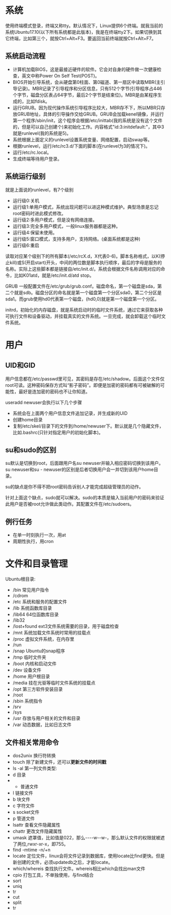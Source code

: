 # 系统

使用终端模式登录，终端又称tty。默认情况下，Linux提供6个终端。就我当前的系统Ubuntu17.10(以下所有系统都是此版本)，我是在终端tty2下。如果切换到其它终端，比如第三个，就按Ctrl+Alt+F3。要返回当前终端就按Ctrl+Alt+F7。

## 系统启动流程
* 计算机加载BIOS，这是最接近硬件的软件。它会对自身的硬件做一次健康检查，英文中称Power On Self Test(POST)。
* BIOS开始引导系统，会从硬盘第0柱面、第0磁道、第一扇区中读取MBR(主引导记录)。MBR记录了引导程序和分区信息，只有512个字节(引导程序占446个字节，磁盘分区表占64字节，最后2个字节是结束位)。MBR是由某程序生成的，比如fdisk。
* 运行GRUB。因为现代操作系统引导程序比较大，MBR存不下，所以MBR只存放GRUB地址，具体的引导操作交给GRUB。GRUB会加载kenel镜像，并运行第一个程序/sbin/init，这个程序会根据/etc/inittab(我的系统是没有这个文件的，但是可以自己创建个)来初始化工作。内容格式"id:3:initdefault:"，其中3就是runlevel(我的系统是5)。
* 系统根据上面定义的runlevel设置系统变量、网络配置，启动swap等。
* 根据runlevel，运行/etc/rc3.d/下面的脚本(在runlevel为3的情况下)。
* 运行/etc/rc.local。
* 生成终端等待用户登录。

## 系统运行级别
就是上面说的runlevel，有7个级别
* 运行级0:关机
* 运行级1:单用户模式，系统出现问题可以进这种模式维护。典型场景是忘记root密码时进此模式修改。
* 运行级2:多用户模式，但是没有网络连接。
* 运行级3:完全多用户模式，一般linux服务器都是这种。
* 运行级4:保留未使用。
* 运行级5:窗口模式，支持多用户，支持网络。(桌面系统都是这种)
* 运行级6:重启

读取对应某个级别下的所有脚本(/etc/rcX.d，X代表0-6)。脚本名称格式，以K(停止kill)或S(开启start)开头，中间的两位数是脚本执行顺序，最后的字母是服务的名称。实际上这些脚本都是链接自/etc/init.d/。系统会根据文件名称调用对应的命令，比如K01atd，就是/etc/init.d/atd stop。

GRUB
一般配置文件在/etc/grub/grub.conf。磁盘命名，第一个磁盘是sda，第二个就是sdb。磁盘分区的命名就是第一个磁盘第一个分区sda0，第二个分区是sda1。而grub使用hd0代表第一个磁盘，(hd0,0)就是第一个磁盘第一个分区。

initrd，初始化的内存磁盘，就是系统启动时的临时文件系统，通过它来获取各种可执行文件和设备驱动，并挂载真实的文件系统。一旦完成，就会卸载这个临时文件系统。

# 用户

## UID和GID
用户信息都在/etc/passwd里可见，其密码是存在/etc/shadow。后面这个文件仅root可读。这种密码保存方式叫“影子密码”。即便是加密的密码都有可被破解的可能性，最好是连加密的密码也不让你知道。

useradd newuser会执行以下几个步骤
* 系统会在上面两个用户信息文件追加记录，并生成新的UID
* 创建home目录
* 复制/etc/skel/目录下的文件到/home/newuser下。默认就是几个隐藏文件，比如.bashrc(只针对指定用户的初始化脚本)。

## su和sudo的区别
su默认是切换到root，后面跟用户名su newuser并输入相应密码切换到该用户。su newuser和su - newuser的区别是后者切换用户会一并切到该用户home目录。

su的缺点是你不得不把root密码告诉别人才能完成超级管理员的动作。

针对上面这个缺点，sudo就可以解决。sudo的本质是输入当前用户的密码来验证此用户是否被root允许做此类动作。其配置文件在/etc/sudoers。

## 例行任务

* 在单一时刻执行一次，用at
* 周期性执行，用cron

# 文件和目录管理

Ubuntu根目录:
* /bin 常见用户指令
* /cdrom
* /etc 系统和服务的配置文件
* /lib 系统函数库目录
* /lib64 64位函数库目录
* /lib32
* /lost+found ext3文件系统需要的目录，用于磁盘检查
* /mnt 系统加载文件系统时常用的挂载点
* /proc 虚拟文件系统，在内存里
* /run
* /snap Ubuntu的snap程序
* /tmp 临时文件夹
* /boot 内核和启动文件
* /dev 设备文件
* /home 用户根目录
* /media 挂在光驱等临时文件系统的挂载点
* /opt 第三方软件安装目录
* /root
* /sbin 系统指令
* /srv
* /sys
* /usr 存放与用户相关的文件和目录
* /var 动态数据，比如日志文件


## 文件相关常用命令
* dos2unix 换行符转换
* touch 除了新建文件，还可以**更新文件的时间戳**
* ls -al 第一列文件类型:
 * d 目录
 * - 普通文件
 * l 链接文件
 * b 块文件
 * c 字符文件
 * s socket文件
 * p 管道文件
* lsattr 查看文件隐藏属性
* chattr 更改文件隐藏属性
* umask 遮罩值，比如值是022，那么----w--w-，那么默认文件的权限就被遮了两位,rwxr-xr-x，即755。
* find -mtime -n/+n
* locate 定位文件，linux会将文件记录到数据库，使用locate比find更快。但是新创建的文件，必须updatedb之后，才能locate。
* which/whereis 查找执行文件。whereis相比which会找出man文件
* cpio 打包工具，不单独使用，与find结合
* sort
* uniq
* tr
* cut
* split
* tr
